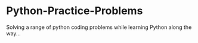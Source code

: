 # Python-Practice-Problems
Solving a range of python coding problems while learning Python along the way...
